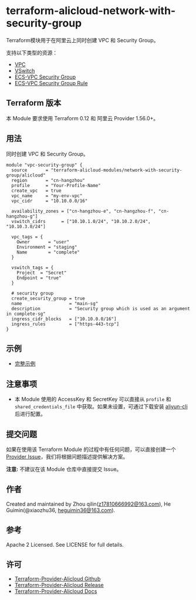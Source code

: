 terraform-alicloud-network-with-security-group
==============================================

Terraform模块用于在阿里云上同时创建 VPC 和 Security Group。

支持以下类型的资源：

* [VPC](https://www.terraform.io/docs/providers/alicloud/r/vpc.html)
* [VSwitch](https://www.terraform.io/docs/providers/alicloud/r/vswitch.html)
* [ECS-VPC Security Group](https://www.terraform.io/docs/providers/alicloud/r/security_group.html)
* [ECS-VPC Security Group Rule](https://www.terraform.io/docs/providers/alicloud/r/security_group_rule.html)

## Terraform 版本

本 Module 要求使用 Terraform 0.12 和 阿里云 Provider 1.56.0+。

## 用法

同时创建 VPC 和 Security Group。

```hcl
module "vpc-security-group" {
  source       = "terraform-alicloud-modules/network-with-security-group/alicloud"
  region       = "cn-hangzhou"
  profile      = "Your-Profile-Name"
  create_vpc   = true
  vpc_name     = "my-env-vpc"
  vpc_cidr     = "10.10.0.0/16"

  availability_zones = ["cn-hangzhou-e", "cn-hangzhou-f", "cn-hangzhou-g"]
  vswitch_cidrs      = ["10.10.1.0/24", "10.10.2.0/24", "10.10.3.0/24"]

  vpc_tags = {
    Owner       = "user"
    Environment = "staging"
    Name        = "complete"
  }

  vswitch_tags = {
    Project  = "Secret"
    Endpoint = "true"
  }

  # security group
  create_security_group = true
  name                  = "main-sg"
  description           = "Security group which is used as an argument in complete-sg"
  ingress_cidr_blocks   = ["10.10.0.0/16"]
  ingress_rules         = ["https-443-tcp"]  
}
```

## 示例

* [完整示例](https://github.com/terraform-alicloud-modules/terraform-alicloud-network-with-security-group/tree/master/examples/complete)

## 注意事项

* 本 Module 使用的 AccessKey 和 SecretKey 可以直接从 `profile` 和 `shared_credentials_file` 中获取。如果未设置，可通过下载安装 [aliyun-cli](https://github.com/aliyun/aliyun-cli#installation) 后进行配置。

提交问题
-------
如果在使用该 Terraform Module 的过程中有任何问题，可以直接创建一个 [Provider Issue](https://github.com/terraform-providers/terraform-provider-alicloud/issues/new)，我们将根据问题描述提供解决方案。

**注意:** 不建议在该 Module 仓库中直接提交 Issue。

作者
-------
Created and maintained by Zhou qilin(z17810666992@163.com), He Guimin(@xiaozhu36, heguimin36@163.com).

参考
----
Apache 2 Licensed. See LICENSE for full details.

许可
---------
* [Terraform-Provider-Alicloud Github](https://github.com/terraform-providers/terraform-provider-alicloud)
* [Terraform-Provider-Alicloud Release](https://releases.hashicorp.com/terraform-provider-alicloud/)
* [Terraform-Provider-Alicloud Docs](https://www.terraform.io/docs/providers/alicloud/index.html)
